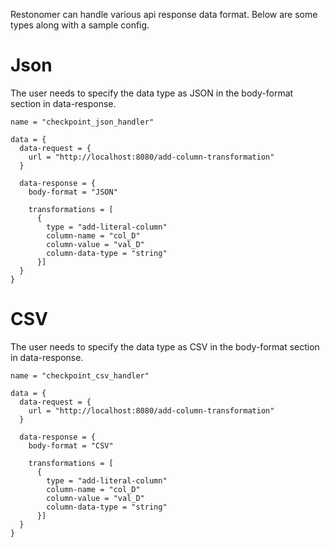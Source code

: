Restonomer can handle various api response data format.
Below are some types along with a sample config.

# Json

The user needs to specify the data type as JSON in the body-format section in data-response.

```hocon
name = "checkpoint_json_handler"

data = {
  data-request = {
    url = "http://localhost:8080/add-column-transformation"
  }

  data-response = {
    body-format = "JSON"

    transformations = [
      {
        type = "add-literal-column"
        column-name = "col_D"
        column-value = "val_D"
        column-data-type = "string"
      }]
  }
}
```

# CSV

The user needs to specify the data type as CSV in the body-format section in data-response.

```hocon
name = "checkpoint_csv_handler"

data = {
  data-request = {
    url = "http://localhost:8080/add-column-transformation"
  }

  data-response = {
    body-format = "CSV"

    transformations = [
      {
        type = "add-literal-column"
        column-name = "col_D"
        column-value = "val_D"
        column-data-type = "string"
      }]
  }
}
```
